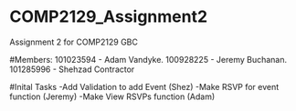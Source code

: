 # COMP2129_Assignment2
Assignment 2 for COMP2129 GBC

#Members:
101023594 - Adam Vandyke.
100928225 - Jeremy Buchanan.
101285996 - Shehzad Contractor

#Inital Tasks
-Add Validation to add Event (Shez)
-Make RSVP for event function (Jeremy)
-Make View RSVPs function (Adam)
